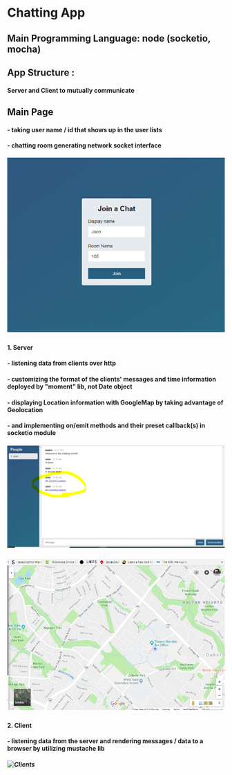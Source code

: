 # Chatting App

## Main Programming Language: node (socketio, mocha)

## App Structure :
#### Server and Client to mutually communicate
####
## Main Page
#### - taking user name / id that shows up in the user lists
#### - chatting room generating network socket interface
##### ![Main Page](main.PNG)
####
#### 1. Server
####      - listening data from clients over http
####      - customizing the format of the clients' messages and time information deployed by "moment" lib, not Date object
####      - displaying Location information with GoogleMap by taking advantage of Geolocation 
####      - and implementing on/emit methods and their preset callback(s) in socketio module
##### ![Server](page1.PNG)
##### ![Server1](googlemap.PNG)
####
#### 2. Client
####      - listening data from the server and rendering messages / data to a browser by utilizing mustache lib
##### ![Clients](cleint.PNG)









